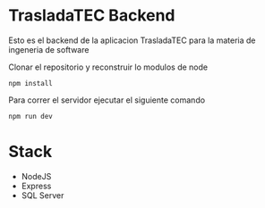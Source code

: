 # TrasladaTEC Backend
Esto es el backend de la aplicacion TrasladaTEC para la materia
de ingeneria de software


Clonar el repositorio y reconstruir lo modulos de node
~~~
npm install
~~~

Para correr el servidor ejecutar el siguiente comando
~~~
npm run dev
~~~

# Stack

* NodeJS
* Express
* SQL Server